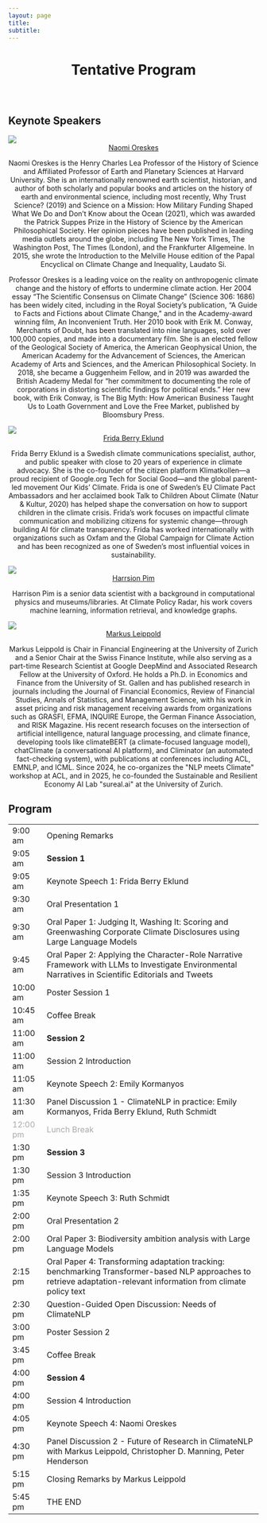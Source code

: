 ```yaml
---
layout: page
title: 
subtitle: 
---
```

<h1 style="text-align:center; margin-bottom:20pt; !important">Tentative Program </h1>
<br>
<h2> Keynote Speakers </h2>
<img class="organiser-img" src='/assets/keynotes/naomi.jpg'>
<div class="organiser-name" style="text-align: center;"> <a href="https://histsci.fas.harvard.edu/people/naomi-oreskes">Naomi Oreskes</a>
  <div class="speaker-affiliation" style="margin-top: 8px;">
    <p>Naomi Oreskes is the Henry Charles Lea Professor of the History of Science and Affiliated Professor of Earth and Planetary Sciences at Harvard University. She is an internationally renowned earth scientist, historian, and author of both scholarly and popular books and articles on the history of earth and environmental science, including most recently, Why Trust Science? (2019) and Science on a Mission: How Military Funding Shaped What We Do and Don’t Know about the Ocean (2021), which was awarded the Patrick Suppes Prize in the History of Science by the American Philosophical Society. Her opinion pieces have been published in leading media outlets around the globe, including The New York Times, The Washington Post, The Times (London), and the Frankfurter Allgemeine. In 2015, she wrote the Introduction to the Melville House edition of the Papal Encyclical on Climate Change and Inequality, Laudato Si. </p>
    <p>Professor Oreskes is a leading voice on the reality on anthropogenic climate change and the history of efforts to undermine climate action. Her 2004 essay “The Scientific Consensus on Climate Change” (Science 306: 1686) has been widely cited, including in the Royal Society’s publication, “A Guide to Facts and Fictions about Climate Change," and in the Academy-award winning film, An Inconvenient Truth.  Her 2010 book with Erik M. Conway, Merchants of Doubt, has been translated into nine languages, sold over 100,000 copies, and made into a documentary film. She is an elected fellow of the Geological Society of America, the American Geophysical Union, the American Academy for the Advancement of Sciences, the American Academy of Arts and Sciences, and the American Philosophical Society. In 2018, she became a Guggenheim Fellow, and in 2019 was awarded the British Academy Medal for “her commitment to documenting the role of corporations in distorting scientific findings for political ends.” Her new book, with Erik Conway, is The Big Myth: How American Business Taught Us to Loath Government and Love the Free Market, published by Bloomsbury Press.  </p>
  </div>
</div>

<img class="organiser-img" src='/assets/keynotes/frida.jpg'>
<div class="organiser-name" style="text-align: center;">
  <a href="https://webbdagarna.se/talare/frida-berry-eklund/">Frida Berry Eklund</a>
  <div class="speaker-affiliation" style="margin-top: 8px;">
    <p>Frida Berry Eklund is a Swedish climate communications specialist, author, and public speaker with close to 20 years of experience in climate advocacy. She is the co-founder of the citizen platform Klimatkollen—a proud recipient of Google.org Tech for Social Good—and the global parent-led movement Our Kids’ Climate. Frida is one of Sweden’s EU Climate Pact Ambassadors and her acclaimed book Talk to Children About Climate (Natur & Kultur, 2020) has helped shape the conversation on how to support children in the climate crisis. Frida’s work focuses on impactful climate communication and mobilizing citizens for systemic change—through building AI för climate transparency. Frida has worked internationally with organizations such as Oxfam and the Global Campaign for Climate Action and has been recognized as one of Sweden’s most influential voices in sustainability.</p>
  </div>
</div>
 
<img class="organiser-img" src='/assets/keynotes/harrison-pim.jpg'>
<div class="organiser-name" style="text-align: center;"> 
<a href="https://harrisonpim.com/">Harrsion Pim</a>
<div class="speaker-affiliation" style="margin-top: 8px;">
    <p>Harrison Pim is a senior data scientist with a background in computational physics and museums/libraries. At Climate Policy Radar, his work covers machine learning, information retrieval, and knowledge graphs. </p>
  </div>
</div>

 
<img class="organiser-img" src='/assets/keynotes/Leippold_Portrait.jpg'>
<div class="organiser-name" style="text-align: center;"> <a href="https://www.df.uzh.ch/en/people/professor/leippold.html">Markus Leippold</a>
 <div class="speaker-affiliation" style="margin-top: 8px;">
    <p>Markus Leippold is Chair in Financial Engineering at the University of Zurich and a Senior Chair at the Swiss Finance Institute, while also serving as a part-time Research Scientist at Google DeepMind and Associated Research Fellow at the University of Oxford. He holds a Ph.D. in Economics and Finance from the University of St. Gallen and has published research in journals including the Journal of Financial Economics, Review of Financial Studies, Annals of Statistics, and Management Science, with his work in asset pricing and risk management receiving awards from organizations such as GRASFI, EFMA, INQUIRE Europe, the German Finance Association, and RISK Magazine. His recent research focuses on the intersection of artificial intelligence, natural language processing, and climate finance, developing tools like climateBERT (a climate-focused language model), chatClimate (a conversational AI platform), and Climinator (an automated fact-checking system), with publications at conferences including ACL, EMNLP, and ICML. Since 2024, he co-organizes the "NLP meets Climate" workshop at ACL, and in 2025, he co-founded the Sustainable and Resilient Economy AI Lab "sureal.ai" at the University of Zurich.</p>
  </div>
</div>


<h2> Program </h2>
<div class='program-table' style='font-size: 10pt; width:100%;'>
<table>
  <tr>
    <td>9:00 am</td>
    <td>Opening Remarks</td>
  </tr>
  <tr>
    <td>9:05 am</td>
    <td><b>Session 1</b></td>
  </tr>
  <tr>
    <td>9:05 am</td>
    <td>Keynote Speech 1: Frida Berry Eklund</td>
  </tr>
  <tr>
    <td>9:30 am</td>
    <td>Oral Presentation 1</td>
  </tr>
  <tr>
    <td>9:30 am</td>
    <td>Oral Paper 1: Judging It, Washing It: Scoring and Greenwashing Corporate Climate Disclosures using Large Language Models</td>
  </tr>
  <tr>
    <td>9:45 am</td>
    <td>Oral Paper 2: Applying the Character-Role Narrative Framework with LLMs to Investigate Environmental Narratives in Scientific Editorials and Tweets</td>
  </tr>
  <tr>
    <td>10:00 am</td>
    <td>Poster Session 1</td>
  </tr>
  <tr>
    <td>10:45 am</td>
    <td>Coffee Break</td>
  </tr>
  <tr>
    <td>11:00 am</td>
    <td><b>Session 2</b></td>
  </tr>
  <tr>
    <td>11:00 am</td>
    <td>Session 2 Introduction</td>
  </tr>
  <tr>
    <td>11:05 am</td>
    <td>Keynote Speech 2: Emily Kormanyos</td>
  </tr>
  <tr>
    <td>11:30 am</td>
    <td>Panel Discussion 1 - ClimateNLP in practice: Emily Kormanyos, Frida Berry Eklund, Ruth Schmidt</td>
  </tr>
  <tr style='color:darkgray;'>
    <td>12:00 pm</td>
    <td>Lunch Break</td>
  </tr>
  <tr>
    <td>1:30 pm</td>
    <td><b>Session 3</b></td>
  </tr>
  <tr>
    <td>1:30 pm</td>
    <td>Session 3 Introduction</td>
  </tr>
  <tr>
    <td>1:35 pm</td>
    <td>Keynote Speech 3: Ruth Schmidt</td>
  </tr>
  <tr>
    <td>2:00 pm</td>
    <td>Oral Presentation 2</td>
  </tr>
  <tr>
    <td>2:00 pm</td>
    <td>Oral Paper 3: Biodiversity ambition analysis with Large Language Models</td>
  </tr>
  <tr>
    <td>2:15 pm</td>
    <td>Oral Paper 4: Transforming adaptation tracking: benchmarking Transformer-based NLP approaches to retrieve adaptation-relevant information from climate policy text</td>
  </tr>
  <tr>
    <td>2:30 pm</td>
    <td>Question-Guided Open Discussion: Needs of ClimateNLP</td>
  </tr>
  <tr>
    <td>3:00 pm</td>
    <td>Poster Session 2</td>
  </tr>
  <tr>
    <td>3:45 pm</td>
    <td>Coffee Break</td>
  </tr>
  <tr>
    <td>4:00 pm</td>
    <td><b>Session 4</b></td>
  </tr>
  <tr>
    <td>4:00 pm</td>
    <td>Session 4 Introduction</td>
  </tr>
  <tr>
    <td>4:05 pm</td>
    <td>Keynote Speech 4: Naomi Oreskes</td>
  </tr>
  <tr>
    <td>4:30 pm</td>
    <td>
      Panel Discussion 2 - Future of Research in ClimateNLP with Markus Leippold, Christopher D. Manning, Peter Henderson
    </td>
  </tr>
  <tr>
    <td>5:15 pm</td>
    <td>Closing Remarks by Markus Leippold</td>
  </tr>
  <tr>
    <td>5:45 pm</td>
    <td>THE END</td>
  </tr>
</table>
</div>



